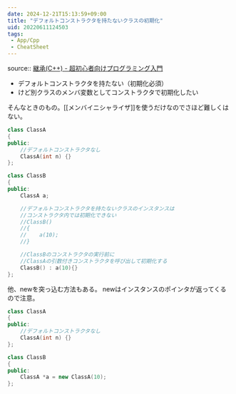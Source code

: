 ```yaml
---
date: 2024-12-21T15:13:59+09:00
title: "デフォルトコンストラクタを持たないクラスの初期化"
uid: 20220611124503
tags:
 - App/Cpp
 - CheatSheet
---
```


source:: [継承(C++) - 超初心者向けプログラミング入門](https://programming.pc-note.net/cpp/inheritance.html#)

- デフォルトコンストラクタを持たない（初期化必須）
- けど別クラスのメンバ変数としてコンストラクタで初期化したい

そんなときのもの。[[メンバイニシャライザ]]を使うだけなのでさほど難しくはない。

```cpp
class ClassA
{
public:
    //デフォルトコンストラクタなし
    ClassA(int n) {}
};

class ClassB
{
public:
    ClassA a;

    //デフォルトコンストラクタを持たないクラスのインスタンスは
    //コンストラクタ内では初期化できない
    //ClassB()
    //{
    //    a(10);
    //}

    //ClassBのコンストラクタの実行前に
    //ClassAの引数付きコンストラクタを呼び出して初期化する
    ClassB() : a(10){}
};
```

他、newを突っ込む方法もある。
newはインスタンスのポインタが返ってくるので注意。

```cpp
class ClassA
{
public:
    //デフォルトコンストラクタなし
    ClassA(int n) {}
};

class ClassB
{
public:
    ClassA *a = new ClassA(10);
};

```
